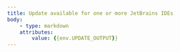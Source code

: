 ```yaml
---
title: Update available for one or more JetBrains IDEs
body:
    - type: markdown
    attributes:
        value: {{env.UPDATE_OUTPUT}}
---
```

